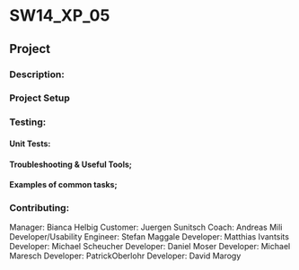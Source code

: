 
# SW14_XP_05

## Project

### Description:

### Project Setup

### Testing:

#### Unit Tests:


#### Troubleshooting & Useful Tools;

#### Examples of common tasks;


### Contributing:


Manager: Bianca Helbig
Customer: Juergen Sunitsch
Coach: Andreas Mili
Developer/Usability Engineer: Stefan Maggale
Developer: Matthias Ivantsits
Developer: Michael Scheucher
Developer: Daniel Moser
Developer: Michael Maresch
Developer: PatrickOberlohr
Developer: David Marogy